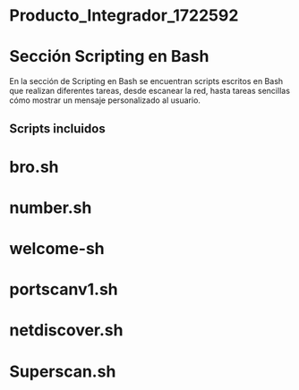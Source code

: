 # Producto_Integrador_1722592

# Sección Scripting en Bash

En la sección de Scripting en Bash se encuentran scripts escritos en Bash que realizan diferentes tareas, desde escanear la red, hasta tareas sencillas cómo mostrar un mensaje personalizado al usuario.

## Scripts incluidos
# bro.sh

# number.sh

# welcome-sh

# portscanv1.sh

# netdiscover.sh

# Superscan.sh
